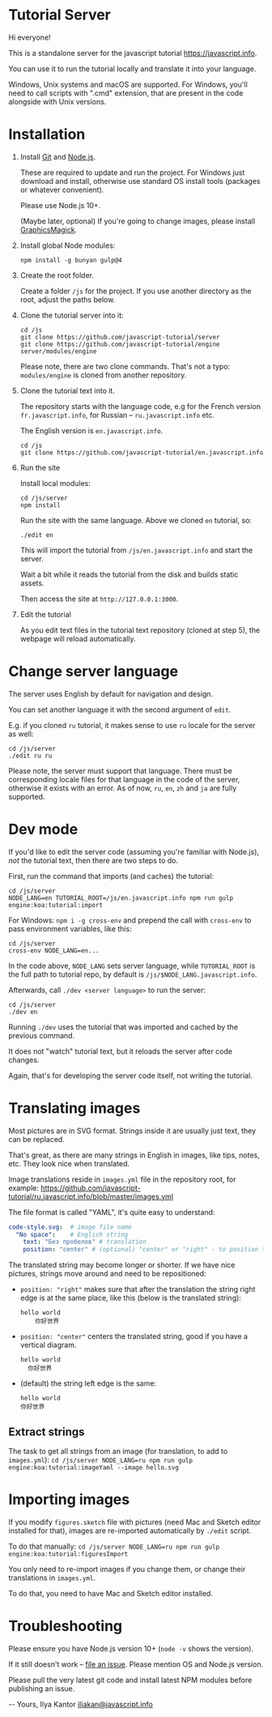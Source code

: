 # Tutorial Server

Hi everyone!

This is a standalone server for the javascript tutorial https://javascript.info.

You can use it to run the tutorial locally and translate it into your language.

Windows, Unix systems and macOS are supported. For Windows, you'll need to call scripts with ".cmd" extension, that are present in the code alongside with Unix versions.

# Installation

1. Install [Git](https://git-scm.com/downloads) and [Node.js](https://nodejs.org).

    These are required to update and run the project.
    For Windows just download and install, otherwise use standard OS install tools (packages or whatever convenient).

    Please use Node.js 10+.

    (Maybe later, optional) If you're going to change images, please install [GraphicsMagick](http://www.graphicsmagick.org/).

2. Install global Node modules:

    ```
    npm install -g bunyan gulp@4
    ```

3. Create the root folder.

    Create a folder `/js` for the project. If you use another directory as the root, adjust the paths below.

4. Clone the tutorial server into it:

    ```
    cd /js
    git clone https://github.com/javascript-tutorial/server
    git clone https://github.com/javascript-tutorial/engine server/modules/engine
    ```

    Please note, there are two clone commands. That's not a typo: `modules/engine` is cloned from another repository.

5. Clone the tutorial text into it.

    The repository starts with the language code, e.g for the French version `fr.javascript.info`, for Russian – `ru.javascript.info` etc.

    The English version is `en.javascript.info`.

    ```
    cd /js
    git clone https://github.com/javascript-tutorial/en.javascript.info
    ```

6. Run the site

    Install local modules:

    ```
    cd /js/server
    npm install
    ```

    Run the site with the same language. Above we cloned `en` tutorial, so:

    ```
    ./edit en
    ```

    This will import the tutorial from `/js/en.javascript.info` and start the server.

    Wait a bit while it reads the tutorial from the disk and builds static assets.

    Then access the site at `http://127.0.0.1:3000`.

7. Edit the tutorial

    As you edit text files in the tutorial text repository (cloned at step 5),
    the webpage will reload automatically.


# Change server language

The server uses English by default for navigation and design.

You can set another language it with the second argument of `edit`.

E.g. if you cloned `ru` tutorial, it makes sense to use `ru` locale for the server as well:

```
cd /js/server
./edit ru ru
```

Please note, the server must support that language. There must be corresponding locale files for that language in the code of the server, otherwise it exists with an error. As of now, `ru`, `en`, `zh` and `ja` are fully supported.

# Dev mode

If you'd like to edit the server code (assuming you're familiar with Node.js), *not* the tutorial text, then there are two steps to do.

First, run the command that imports (and caches) the tutorial:

```
cd /js/server
NODE_LANG=en TUTORIAL_ROOT=/js/en.javascript.info npm run gulp engine:koa:tutorial:import
```

For Windows: `npm i -g cross-env` and prepend the call with `cross-env` to pass environment variables, like this:

```
cd /js/server
cross-env NODE_LANG=en...
```

In the code above, `NODE_LANG` sets server language, while `TUTORIAL_ROOT` is the full path to tutorial repo, by default is `/js/$NODE_LANG.javascript.info`.

Afterwards, call `./dev <server language>` to run the server:

```
cd /js/server
./dev en
```

Running `./dev` uses the tutorial that was imported and cached by the previous command.

It does not "watch" tutorial text, but it reloads the server after code changes.

Again, that's for developing the server code itself, not writing the tutorial.

# Translating images

Most pictures are in SVG format. Strings inside it are usually just text, they can be replaced.

That's great, as there are many strings in English in images, like tips, notes, etc. They look nice when translated.

Image translations reside in `images.yml` file in the repository root, for example: <https://github.com/javascript-tutorial/ru.javascript.info/blob/master/images.yml>

The file format is called "YAML", it's quite easy to understand:

```yaml
code-style.svg:  # image file name
  "No space":    # English string
    text: "Без пробелов" # translation
    position: "center" # (optional) "center" or "right" - to position translated string.
```

The translated string may become longer or shorter. If we have nice pictures, strings move around and need to be repositioned:

- `position: "right"` makes sure that after the translation the string right edge is at the same place, like this (below is the translated string):
    ```
    hello world
        你好世界
    ```
- `position: "center"` centers the translated string, good if you have a vertical diagram.
    ```
    hello world
      你好世界
    ```
- (default) the string left edge is the same:
    ```
    hello world
    你好世界
    ```



## Extract strings

The task to get all strings from an image (for translation, to add to `images.yml`):
    ```
    cd /js/server
    NODE_LANG=ru npm run gulp engine:koa:tutorial:imageYaml --image hello.svg
    ```


# Importing images

If you modify `figures.sketch` file with pictures (need Mac and Sketch editor installed for that), images are re-imported automatically by `./edit` script.

To do that manually:
    ```
    cd /js/server
    NODE_LANG=ru npm run gulp engine:koa:tutorial:figuresImport
    ```

You only need to re-import images if you change them, or change their translations in `images.yml`.

To do that, you need to have Mac and Sketch editor installed.


    
# Troubleshooting

Please ensure you have Node.js version 10+ (`node -v` shows the version).

If it still doesn't work – [file an issue](https://github.com/javascript-tutorial/server/issues/new). Please mention OS and Node.js version.

Please pull the very latest git code and install latest NPM modules before publishing an issue.

--
Yours,
Ilya Kantor
iliakan@javascript.info

